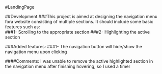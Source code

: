 #LandingPage

##Development
###This project is aimed at designing the navigation menu fora website consisting of multiple sections. It should include some basic features such as:  
###1- Scrolling to the appropriate section 
###2- Highlighting the active section

###Added features:
###1- The navigation button will hide/show the navigation menu upon clicking

####Comments: I was unable to remove the active highlighted section in the navigation menu after finishing hovering, so I used a timer


